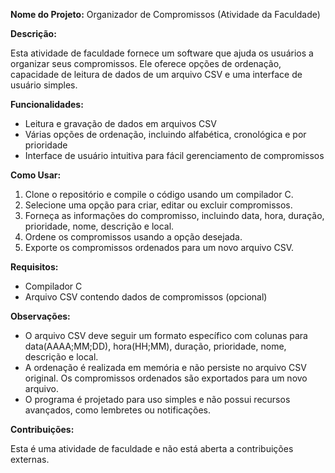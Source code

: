**Nome do Projeto:** Organizador de Compromissos (Atividade da Faculdade)

**Descrição:**

Esta atividade de faculdade fornece um software que ajuda os usuários a organizar seus compromissos. Ele oferece opções de ordenação, capacidade de leitura de dados de um arquivo CSV e uma interface de usuário simples.

**Funcionalidades:**

* Leitura e gravação de dados em arquivos CSV
* Várias opções de ordenação, incluindo alfabética, cronológica e por prioridade
* Interface de usuário intuitiva para fácil gerenciamento de compromissos

**Como Usar:**

1. Clone o repositório e compile o código usando um compilador C.
2. Selecione uma opção para criar, editar ou excluir compromissos.
3. Forneça as informações do compromisso, incluindo data, hora, duração, prioridade, nome, descrição e local.
4. Ordene os compromissos usando a opção desejada.
5. Exporte os compromissos ordenados para um novo arquivo CSV.

**Requisitos:**

* Compilador C
* Arquivo CSV contendo dados de compromissos (opcional)

**Observações:**

* O arquivo CSV deve seguir um formato específico com colunas para data(AAAA;MM;DD), hora(HH;MM), duração, prioridade, nome, descrição e local.
* A ordenação é realizada em memória e não persiste no arquivo CSV original. Os compromissos ordenados são exportados para um novo arquivo.
* O programa é projetado para uso simples e não possui recursos avançados, como lembretes ou notificações.

**Contribuições:**

Esta é uma atividade de faculdade e não está aberta a contribuições externas.